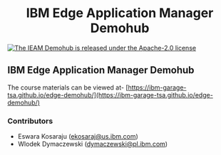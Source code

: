 
<h1 align="center">
IBM Edge Application Manager Demohub
</h1>

<p align="left">
    <a href="https://github.com/ibm-garage-tsa/edge-demohub/blob/master/LICENSE">
    <img src="https://img.shields.io/badge/license-Apache--2.0-blue.svg" alt="The IEAM Demohub is released under the Apache-2.0 license" />
  </a>
</p>

## IBM Edge Application Manager Demohub

The course materials can be viewed at- [https://ibm-garage-tsa.github.io/edge-demohub/](https://ibm-garage-tsa.github.io/edge-demohub/)


### Contributors

- Eswara Kosaraju (ekosaraj@us.ibm.com)
- Wlodek Dymaczewski (dymaczewski@pl.ibm.com)
